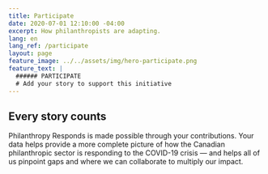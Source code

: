 ```yaml
---
title: Participate
date: 2020-07-01 12:10:00 -04:00
excerpt: How philanthropists are adapting.
lang: en
lang_ref: /participate
layout: page
feature_image: ../../assets/img/hero-participate.png
feature_text: |
  ###### PARTICIPATE
  # Add your story to support this initiative
---
```


## Every story counts

Philanthropy Responds is made possible through your contributions. Your data helps provide a more complete picture of how the Canadian philanthropic sector is responding to the COVID-19 crisis — and helps all of us pinpoint gaps and where we can collaborate to multiply our impact.
